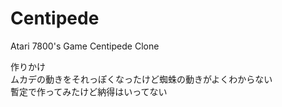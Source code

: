 # Centipede
Atari 7800's Game Centipede Clone  

作りかけ  
ムカデの動きをそれっぽくなったけど蜘蛛の動きがよくわからない  
暫定で作ってみたけど納得はいってない  

